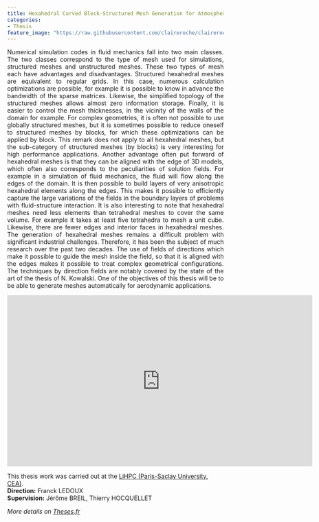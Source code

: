 ```yaml
---
title: Hexahedral Curved Block-Structured Mesh Generation for Atmospheric Re-Entry
categories:
- Thesis
feature_image: "https://raw.githubusercontent.com/claireroche/claireroche.github.io/main/images/blossoms.png"
---
```

  
<div style="text-align: justify">

Numerical simulation codes in fluid mechanics fall into two main classes. The two classes correspond to the type of mesh used for simulations, structured meshes and unstructured meshes. These two types of mesh each have advantages and disadvantages. Structured hexahedral meshes are equivalent to regular grids. In this case, numerous calculation optimizations are possible, for example it is possible to know in advance the bandwidth of the sparse matrices. Likewise, the simplified topology of the structured meshes allows almost zero information storage. Finally, it is easier to control the mesh thicknesses, in the vicinity of the walls of the domain for example. For complex geometries, it is often not possible to use globally structured meshes, but it is sometimes possible to reduce oneself to structured meshes by blocks, for which these optimizations can be applied by block. This remark does not apply to all hexahedral meshes, but the sub-category of structured meshes (by blocks) is very interesting for high performance applications. Another advantage often put forward of hexahedral meshes is that they can be aligned with the edge of 3D models, which often also corresponds to the peculiarities of solution fields. For example in a simulation of fluid mechanics, the fluid will flow along the edges of the domain. It is then possible to build layers of very anisotropic hexahedral elements along the edges. This makes it possible to efficiently capture the large variations of the fields in the boundary layers of problems with fluid-structure interaction. It is also interesting to note that hexahedral meshes need less elements than tetrahedral meshes to cover the same volume. For example it takes at least five tetrahedra to mesh a unit cube. Likewise, there are fewer edges and interior faces in hexahedral meshes. The generation of hexahedral meshes remains a difficult problem with significant industrial challenges. Therefore, it has been the subject of much research over the past two decades. The use of fields of directions which make it possible to guide the mesh inside the field, so that it is aligned with the edges makes it possible to treat complex geometrical configurations. The techniques by direction fields are notably covered by the state of the art of the thesis of N. Kowalski. One of the objectives of this thesis will be to be able to generate meshes automatically for aerodynamic applications.

</div>

<center>
<iframe src="https://www.linkedin.com/embed/feed/update/urn:li:ugcPost:7247631115023192065?compact=1" height="399" width="710" frameborder="0" allowfullscreen="" title="Post intégré"></iframe>
</center>

This thesis work was carried out at the [LiHPC (Paris-Saclay University, CEA)](https://www-lihpc.cea.fr/fr/).  
**Direction:** Franck LEDOUX  
**Supervision:** Jérôme BREIL, Thierry HOCQUELLET  

<!-- more -->

_More details on [Theses.fr](https://theses.fr/s356076)_  